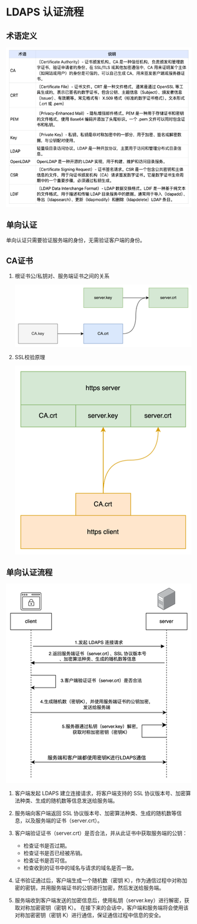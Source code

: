 # LDAPS 认证流程

## 术语定义

![术语定义](./public/3.1.png)

## 单向认证

单向认证只需要验证服务端的身份，无需验证客户端的身份。

## CA证书

1. 根证书公/私钥对、服务端证书之间的关系

    ![根证书公/私钥对、服务端证书之间的关系](./public/3.2.png)

2. SSL校验原理

    ![SSL校验原理](./public/3.3.png)

## 单向认证流程

![单向认证流程](./public/3.4.png)

1. 客户端发起 LDAPS 建立连接请求，将客户端支持的 SSL 协议版本号、加密算法种类、生成的随机数等信息发送给服务端。
2. 服务端向客户端返回 SSL 协议版本号、加密算法种类、生成的随机数等信息，以及服务端的证书（server.crt）。
3. 客户端验证证书（server.crt）是否合法，并从此证书中获取服务端的公钥：

   - 检查证书是否过期。
   - 检查证书是否已经被吊销。
   - 检查证书是否可信。
   - 检查收到的证书中的域名与请求的域名是否一致。

4. 证书验证通过后，客户端生成一个随机数（密钥 K），作为通信过程中对称加密的密钥，并用服务端证书的公钥进行加密，然后发送给服务端。
5. 服务端收到客户端发送的加密信息后，使用私钥（server.key）进行解密，获取对称加密密钥（密钥 K）。 在接下来的会话中，客户端和服务端将会使用该对称加密密钥（密钥 K）进行通信，保证通信过程中信息的安全。
